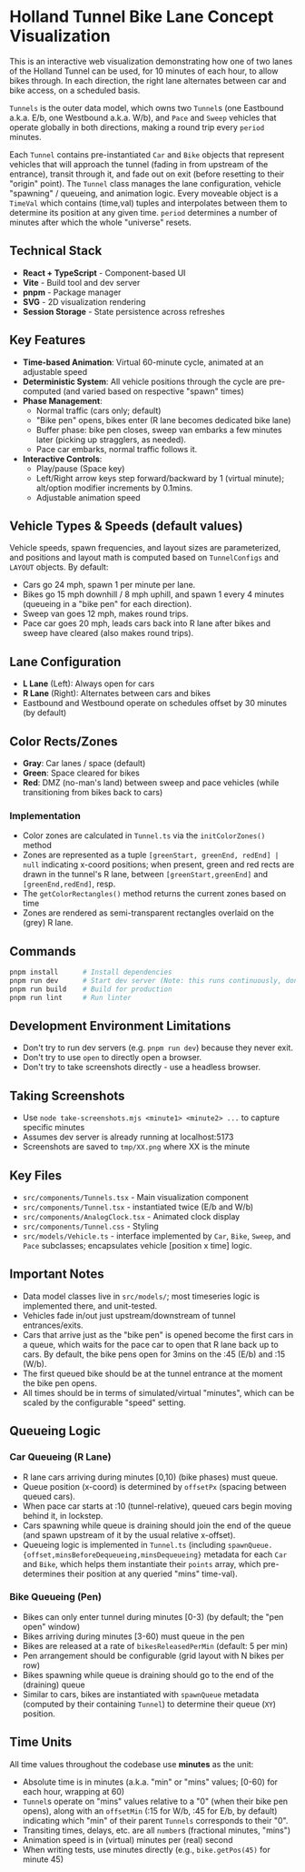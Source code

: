 # Holland Tunnel Bike Lane Concept Visualization

This is an interactive web visualization demonstrating how one of two lanes of the Holland Tunnel can be used, for 10 minutes of each hour, to allow bikes through. In each direction, the right lane alternates between car and bike access, on a scheduled basis.

`Tunnels` is the outer data model, which owns two `Tunnel`s (one Eastbound a.k.a. E/b, one Westbound a.k.a. W/b), and `Pace` and `Sweep` vehicles that operate globally in both directions, making a round trip every `period` minutes.

Each `Tunnel` contains pre-instantiated `Car` and `Bike` objects that represent vehicles that will approach the tunnel (fading in from upstream of the entrance), transit through it, and fade out on exit (before resetting to their "origin" point). The `Tunnel` class manages the lane configuration, vehicle "spawning" / queueing, and animation logic. Every moveable object is a `TimeVal` which contains (time,val) tuples and interpolates between them to determine its position at any given time. `period` determines a number of minutes after which the whole "universe" resets.

## Technical Stack
- **React + TypeScript** - Component-based UI
- **Vite** - Build tool and dev server
- **pnpm** - Package manager
- **SVG** - 2D visualization rendering
- **Session Storage** - State persistence across refreshes

## Key Features
- **Time-based Animation**: Virtual 60-minute cycle, animated at an adjustable speed
- **Deterministic System**: All vehicle positions through the cycle are pre-computed (and varied based on respective "spawn" times)
- **Phase Management**:
  - Normal traffic (cars only; default)
  - "Bike pen" opens, bikes enter (R lane becomes dedicated bike lane)
  - Buffer phase: bike pen closes, sweep van embarks a few minutes later (picking up stragglers, as needed).
  - Pace car embarks, normal traffic follows it.
- **Interactive Controls**:
  - Play/pause (Space key)
  - Left/Right arrow keys step forward/backward by 1 (virtual minute); alt/option modifier increments by 0.1mins.
  - Adjustable animation speed

## Vehicle Types & Speeds (default values)
Vehicle speeds, spawn frequencies, and layout sizes are parameterized, and positions and layout math is computed based on `TunnelConfigs` and `LAYOUT` objects. By default:
- Cars go 24 mph, spawn 1 per minute per lane.
- Bikes go 15 mph downhill / 8 mph uphill, and spawn 1 every 4 minutes (queueing in a "bike pen" for each direction).
- Sweep van goes 12 mph, makes round trips.
- Pace car goes 20 mph, leads cars back into R lane after bikes and sweep have cleared (also makes round trips).

## Lane Configuration
- **L Lane** (Left): Always open for cars
- **R Lane** (Right): Alternates between cars and bikes
- Eastbound and Westbound operate on schedules offset by 30 minutes (by default)

## Color Rects/Zones
- **Gray**: Car lanes / space (default)
- **Green**: Space cleared for bikes
- **Red**: DMZ (no-man's land) between sweep and pace vehicles (while transitioning from bikes back to cars)

### Implementation
- Color zones are calculated in `Tunnel.ts` via the `initColorZones()` method
- Zones are represented as a tuple `[greenStart, greenEnd, redEnd] | null` indicating x-coord positions; when present, green and red rects are drawn in the tunnel's R lane, between `[greenStart,greenEnd]` and `[greenEnd,redEnd]`, resp.  
- The `getColorRectangles()` method returns the current zones based on time
- Zones are rendered as semi-transparent rectangles overlaid on the (grey) R lane.

## Commands
```bash
pnpm install      # Install dependencies
pnpm run dev      # Start dev server (Note: this runs continuously, don't use in Claude)
pnpm run build    # Build for production
pnpm run lint     # Run linter
```

## Development Environment Limitations
- Don't try to run dev servers (e.g. `pnpm run dev`) because they never exit.
- Don't try to use `open` to directly open a browser.
- Don't try to take screenshots directly - use a headless browser.

## Taking Screenshots
- Use `node take-screenshots.mjs <minute1> <minute2> ...` to capture specific minutes
- Assumes dev server is already running at localhost:5173
- Screenshots are saved to `tmp/XX.png` where XX is the minute

## Key Files
- `src/components/Tunnels.tsx` - Main visualization component
- `src/components/Tunnel.tsx` - instantiated twice (E/b and W/b)
- `src/components/AnalogClock.tsx` - Animated clock display
- `src/components/Tunnel.css` - Styling
- `src/models/Vehicle.ts` - interface implemented by `Car`, `Bike`, `Sweep`, and `Pace` subclasses; encapsulates vehicle [position x time] logic.

## Important Notes
- Data model classes live in `src/models/`; most timeseries logic is implemented there, and unit-tested.
- Vehicles fade in/out just upstream/downstream of tunnel entrances/exits.
- Cars that arrive just as the "bike pen" is opened become the first cars in a queue, which waits for the pace car to open that R lane back up to cars. By default, the bike pens open for 3mins on the :45 (E/b) and :15 (W/b).
- The first queued bike should be at the tunnel entrance at the moment the bike pen opens.
- All times should be in terms of simulated/virtual "minutes", which can be scaled by the configurable "speed" setting.

## Queueing Logic

### Car Queueing (R Lane)
- R lane cars arriving during minutes [0,10) (bike phases) must queue.
- Queue position (x-coord) is determined by `offsetPx` (spacing between queued cars).
- When pace car starts at :10 (tunnel-relative), queued cars begin moving behind it, in lockstep.
- Cars spawning while queue is draining should join the end of the queue (and spawn upstream of it by the usual relative x-offset).
- Queueing logic is implemented in `Tunnel.ts` (including  `spawnQueue.{offset,minsBeforeDequeueing,minsDequeueing}` metadata for each `Car` and `Bike`, which helps them instantiate their `points` array, which pre-determines their position at any queried "mins" time-val).

### Bike Queueing (Pen)
- Bikes can only enter tunnel during minutes [0-3) (by default; the "pen open" window)
- Bikes arriving during minutes [3-60) must queue in the pen
- Bikes are released at a rate of `bikesReleasedPerMin` (default: 5 per min)
- Pen arrangement should be configurable (grid layout with N bikes per row)
- Bikes spawning while queue is draining should go to the end of the (draining) queue
- Similar to cars, bikes are instantiated with `spawnQueue` metadata (computed by their containing `Tunnel`) to determine their queue (`XY`) position.

## Time Units
All time values throughout the codebase use **minutes** as the unit:
- Absolute time is in minutes (a.k.a. "min" or "mins" values; [0-60) for each hour, wrapping at 60)
- `Tunnel`s operate on "mins" values relative to a "0" (when their bike pen opens), along with an `offsetMin` (:15 for W/b, :45 for E/b, by default) indicating which "min" of their parent `Tunnels` corresponds to their "0".
- Transiting times, delays, etc. are all `number`s (fractional minutes, "mins")
- Animation speed is in (virtual) minutes per (real) second
- When writing tests, use minutes directly (e.g., `bike.getPos(45)` for minute 45)
